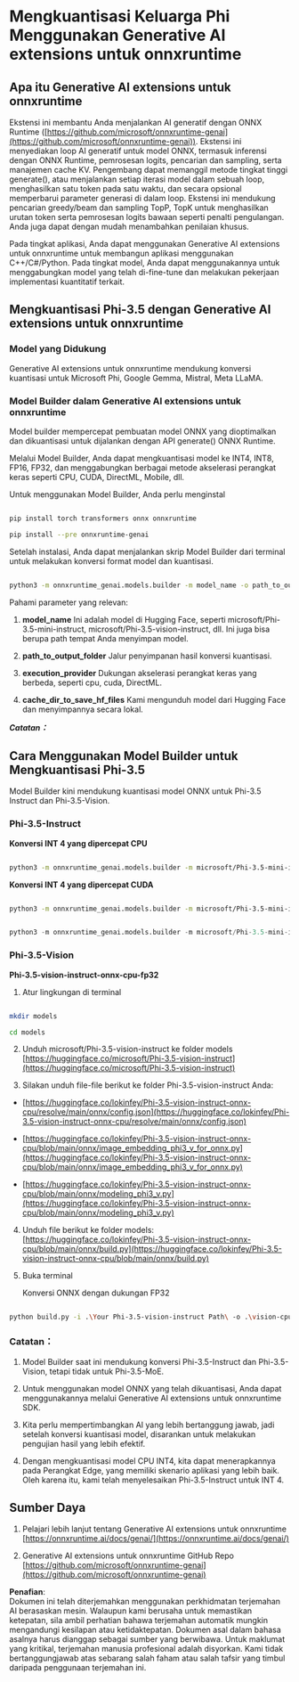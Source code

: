 # **Mengkuantisasi Keluarga Phi Menggunakan Generative AI extensions untuk onnxruntime**

## **Apa itu Generative AI extensions untuk onnxruntime**

Ekstensi ini membantu Anda menjalankan AI generatif dengan ONNX Runtime ([https://github.com/microsoft/onnxruntime-genai](https://github.com/microsoft/onnxruntime-genai)). Ekstensi ini menyediakan loop AI generatif untuk model ONNX, termasuk inferensi dengan ONNX Runtime, pemrosesan logits, pencarian dan sampling, serta manajemen cache KV. Pengembang dapat memanggil metode tingkat tinggi generate(), atau menjalankan setiap iterasi model dalam sebuah loop, menghasilkan satu token pada satu waktu, dan secara opsional memperbarui parameter generasi di dalam loop. Ekstensi ini mendukung pencarian greedy/beam dan sampling TopP, TopK untuk menghasilkan urutan token serta pemrosesan logits bawaan seperti penalti pengulangan. Anda juga dapat dengan mudah menambahkan penilaian khusus.

Pada tingkat aplikasi, Anda dapat menggunakan Generative AI extensions untuk onnxruntime untuk membangun aplikasi menggunakan C++/C#/Python. Pada tingkat model, Anda dapat menggunakannya untuk menggabungkan model yang telah di-fine-tune dan melakukan pekerjaan implementasi kuantitatif terkait.

## **Mengkuantisasi Phi-3.5 dengan Generative AI extensions untuk onnxruntime**

### **Model yang Didukung**

Generative AI extensions untuk onnxruntime mendukung konversi kuantisasi untuk Microsoft Phi, Google Gemma, Mistral, Meta LLaMA.

### **Model Builder dalam Generative AI extensions untuk onnxruntime**

Model builder mempercepat pembuatan model ONNX yang dioptimalkan dan dikuantisasi untuk dijalankan dengan API generate() ONNX Runtime.

Melalui Model Builder, Anda dapat mengkuantisasi model ke INT4, INT8, FP16, FP32, dan menggabungkan berbagai metode akselerasi perangkat keras seperti CPU, CUDA, DirectML, Mobile, dll.

Untuk menggunakan Model Builder, Anda perlu menginstal

```bash

pip install torch transformers onnx onnxruntime

pip install --pre onnxruntime-genai

```

Setelah instalasi, Anda dapat menjalankan skrip Model Builder dari terminal untuk melakukan konversi format model dan kuantisasi.

```bash

python3 -m onnxruntime_genai.models.builder -m model_name -o path_to_output_folder -p precision -e execution_provider -c cache_dir_to_save_hf_files

```

Pahami parameter yang relevan:

1. **model_name** Ini adalah model di Hugging Face, seperti microsoft/Phi-3.5-mini-instruct, microsoft/Phi-3.5-vision-instruct, dll. Ini juga bisa berupa path tempat Anda menyimpan model.

2. **path_to_output_folder** Jalur penyimpanan hasil konversi kuantisasi.

3. **execution_provider** Dukungan akselerasi perangkat keras yang berbeda, seperti cpu, cuda, DirectML.

4. **cache_dir_to_save_hf_files** Kami mengunduh model dari Hugging Face dan menyimpannya secara lokal.

***Catatan：***

## **Cara Menggunakan Model Builder untuk Mengkuantisasi Phi-3.5**

Model Builder kini mendukung kuantisasi model ONNX untuk Phi-3.5 Instruct dan Phi-3.5-Vision.

### **Phi-3.5-Instruct**

**Konversi INT 4 yang dipercepat CPU**

```bash

python3 -m onnxruntime_genai.models.builder -m microsoft/Phi-3.5-mini-instruct  -o ./onnx-cpu -p int4 -e cpu -c ./Phi-3.5-mini-instruct

```

**Konversi INT 4 yang dipercepat CUDA**

```bash

python3 -m onnxruntime_genai.models.builder -m microsoft/Phi-3.5-mini-instruct  -o ./onnx-cpu -p int4 -e cuda -c ./Phi-3.5-mini-instruct

```

```python

python3 -m onnxruntime_genai.models.builder -m microsoft/Phi-3.5-mini-instruct  -o ./onnx-cpu -p int4 -e cuda -c ./Phi-3.5-mini-instruct

```

### **Phi-3.5-Vision**

**Phi-3.5-vision-instruct-onnx-cpu-fp32**

1. Atur lingkungan di terminal

```bash

mkdir models

cd models 

```

2. Unduh microsoft/Phi-3.5-vision-instruct ke folder models  
[https://huggingface.co/microsoft/Phi-3.5-vision-instruct](https://huggingface.co/microsoft/Phi-3.5-vision-instruct)

3. Silakan unduh file-file berikut ke folder Phi-3.5-vision-instruct Anda:

- [https://huggingface.co/lokinfey/Phi-3.5-vision-instruct-onnx-cpu/resolve/main/onnx/config.json](https://huggingface.co/lokinfey/Phi-3.5-vision-instruct-onnx-cpu/resolve/main/onnx/config.json)

- [https://huggingface.co/lokinfey/Phi-3.5-vision-instruct-onnx-cpu/blob/main/onnx/image_embedding_phi3_v_for_onnx.py](https://huggingface.co/lokinfey/Phi-3.5-vision-instruct-onnx-cpu/blob/main/onnx/image_embedding_phi3_v_for_onnx.py)

- [https://huggingface.co/lokinfey/Phi-3.5-vision-instruct-onnx-cpu/blob/main/onnx/modeling_phi3_v.py](https://huggingface.co/lokinfey/Phi-3.5-vision-instruct-onnx-cpu/blob/main/onnx/modeling_phi3_v.py)

4. Unduh file berikut ke folder models:  
[https://huggingface.co/lokinfey/Phi-3.5-vision-instruct-onnx-cpu/blob/main/onnx/build.py](https://huggingface.co/lokinfey/Phi-3.5-vision-instruct-onnx-cpu/blob/main/onnx/build.py)

5. Buka terminal

   Konversi ONNX dengan dukungan FP32

```bash

python build.py -i .\Your Phi-3.5-vision-instruct Path\ -o .\vision-cpu-fp32 -p f32 -e cpu

```

### **Catatan：**

1. Model Builder saat ini mendukung konversi Phi-3.5-Instruct dan Phi-3.5-Vision, tetapi tidak untuk Phi-3.5-MoE.

2. Untuk menggunakan model ONNX yang telah dikuantisasi, Anda dapat menggunakannya melalui Generative AI extensions untuk onnxruntime SDK.

3. Kita perlu mempertimbangkan AI yang lebih bertanggung jawab, jadi setelah konversi kuantisasi model, disarankan untuk melakukan pengujian hasil yang lebih efektif.

4. Dengan mengkuantisasi model CPU INT4, kita dapat menerapkannya pada Perangkat Edge, yang memiliki skenario aplikasi yang lebih baik. Oleh karena itu, kami telah menyelesaikan Phi-3.5-Instruct untuk INT 4.

## **Sumber Daya**

1. Pelajari lebih lanjut tentang Generative AI extensions untuk onnxruntime [https://onnxruntime.ai/docs/genai/](https://onnxruntime.ai/docs/genai/)

2. Generative AI extensions untuk onnxruntime GitHub Repo [https://github.com/microsoft/onnxruntime-genai](https://github.com/microsoft/onnxruntime-genai)

**Penafian**:  
Dokumen ini telah diterjemahkan menggunakan perkhidmatan terjemahan AI berasaskan mesin. Walaupun kami berusaha untuk memastikan ketepatan, sila ambil perhatian bahawa terjemahan automatik mungkin mengandungi kesilapan atau ketidaktepatan. Dokumen asal dalam bahasa asalnya harus dianggap sebagai sumber yang berwibawa. Untuk maklumat yang kritikal, terjemahan manusia profesional adalah disyorkan. Kami tidak bertanggungjawab atas sebarang salah faham atau salah tafsir yang timbul daripada penggunaan terjemahan ini.